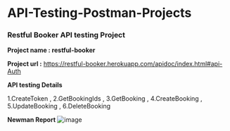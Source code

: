 # API-Testing-Postman-Projects

### Restful Booker API testing Project
**Project name : restful-booker**

**Project url :** https://restful-booker.herokuapp.com/apidoc/index.html#api-Auth

**API testing Details**

1.CreateToken , 2.GetBookingIds , 3.GetBooking , 4.CreateBooking , 5.UpdateBooking , 6.DeleteBooking

**Newman Report**
![image](https://github.com/subhamnnayak77062/API-Testing-Postman-Projects/assets/62896695/b2b88999-853a-455f-9810-37b80224da2a)
